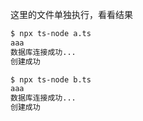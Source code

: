 这里的文件单独执行，看看结果

``` bash
$ npx ts-node a.ts
aaa
数据库连接成功...
创建成功

$ npx ts-node b.ts
aaa
数据库连接成功...
创建成功
```
